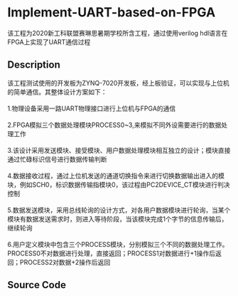 # Implement-UART-based-on-FPGA
该工程为2020新工科联盟赛琳思暑期学校所含工程，通过使用verilog hdl语言在FPGA上实现了UART通信过程<br>
## Description
该工程测试使用的开发板为ZYNQ-7020开发板，经上板验证，可以实现与上位机的简单通信。其整体设计方案如下：<br><br>
  1.物理设备采用一路UART物理接口进行上位机与FPGA的通信<br><br>
  2.FPGA模拟三个数据处理模块PROCESS0~3,来模拟不同外设需要进行的数据处理工作<br><br>
  3.该设计采用发送模块、接受模块、用户数据处理模块相互独立的设计；模块直接通过忙碌标识信号进行数据传输判断<br><br>
  4.数据接收过程，通过上位机发送的通道切换指令来进行切换数据输出进入的模块，例如SCH0，标识数据传输指模块0，该过程由PC2DEVICE_CT模块进行判决控制<br><br>
  5.数据发送模块，采用总线轮询的设计方式，对各用户数据模块进行轮询，当某个模块有数据发送需求时，则进入等待阶段，当该模块完成1个字节的信息传输后，继续轮询<br><br>
  6.用户定义模块中包含三个PROCESS模块，分别模拟三个不同的数据处理工作。PROCESS0不对数据进行处理，直接返回；PROCESS1对数据进行+1操作后返回；PROCESS2对数据+2操作后返回<br>
## Source Code
